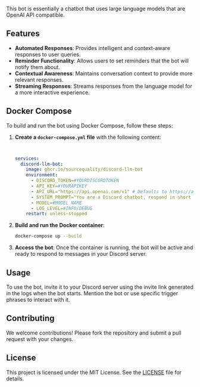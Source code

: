 This bot is essentially a chatbot that uses large language models that are OpenAI API compatible.

## Features

- **Automated Responses**: Provides intelligent and context-aware responses to user queries.
- **Reminder Functionality**: Allows users to set reminders that the bot will notify them about.
- **Contextual Awareness**: Maintains conversation context to provide more relevant responses.
- **Streaming Responses**: Streams responses from the language model for a more interactive experience.

## Docker Compose

To build and run the bot using Docker Compose, follow these steps:

1. **Create a `docker-compose.yml` file** with the following content:

    ```yaml


    services:
      discord-llm-bot:
        image: ghcr.io/sourcequality/discord-llm-bot
        environment:
          - DISCORD_TOKEN=#YOURDISCORDTOKEN
          - API_KEY=#YOURAPIKEY
          - API_URL="https://api.openai.com/v1" # Defaults to https://api.openai.com/v1
          - SYSTEM_PROMPT="You are a Discord chatbot, respond in short messages."
          - MODEL=#MODEL NAME
          - LOG_LEVEL=#INFO/DEBUG
        restart: unless-stopped
    ```

2. **Build and run the Docker container**:

    ```sh
    docker-compose up --build
    ```

3. **Access the bot**: Once the container is running, the bot will be active and ready to respond to messages in your Discord server.

## Usage

To use the bot, invite it to your Discord server using the invite link generated in the logs when the bot starts. Mention the bot or use specific trigger phrases to interact with it.

## Contributing

We welcome contributions! Please fork the repository and submit a pull request with your changes.


## License

This project is licensed under the MIT License. See the [LICENSE](LICENSE) file for details.

